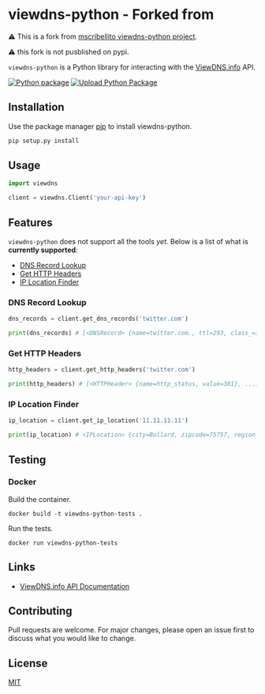 # viewdns-python - Forked from 

:warning:  This is a fork from [mscribellito viewdns-python project](https://github.com/mscribellito/viewdns-python).

:warning: this fork is not pusblished on pypi.

`viewdns-python` is a Python library for interacting with the [ViewDNS.info](https://viewdns.info/) API.

[![Python package](https://github.com/onemoretime/viewdns-python/actions/workflows/python-package.yml/badge.svg)](https://github.com/onemoretime/viewdns-python/actions/workflows/python-package.yml)
[![Upload Python Package](https://github.com/onemoretime/viewdns-python/actions/workflows/python-publish.yml/badge.svg)](https://github.com/onemoretime/viewdns-python/actions/workflows/python-publish.yml)

## Installation

Use the package manager [pip](https://pip.pypa.io/en/stable/) to install viewdns-python.

```bash
pip setup.py install
```

## Usage

```python
import viewdns

client = viewdns.Client('your-api-key')
```

## Features

`viewdns-python` does not support all the tools *yet*. Below is a list of what is **currently supported**:

* [DNS Record Lookup](#dns-record-lookup)
* [Get HTTP Headers](#get-http-headers)
* [IP Location Finder](#ip-location-finder)

### DNS Record Lookup

```python
dns_records = client.get_dns_records('twitter.com')

print(dns_records) # [<DNSRecord> {name=twitter.com., ttl=293, class_=IN, type=SOA, priority=None, data=ns1.p26.dynect.net. zone-admin.dyndns.com. 2007158928 3600 600 604800 60, class=IN}, ...]
```

### Get HTTP Headers

```python
http_headers = client.get_http_headers('twitter.com')

print(http_headers) # [<HTTPHeader> {name=http_status, value=301}, ...]
```

### IP Location Finder

```python
ip_location = client.get_ip_location('11.11.11.11')

print(ip_location) # <IPLocation> {city=Bullard, zipcode=75757, region_code=TX, country_code=US, country_name=United States, latitude=32.1095, longitude=-95.3342, gmt_offset=, dst_offset=, region_name=Texas}
```

## Testing

### Docker

Build the container.

```
docker build -t viewdns-python-tests .
```

Run the tests.

```
docker run viewdns-python-tests
```

## Links

* [ViewDNS.info API Documentation](https://viewdns.info/api/docs/)

## Contributing

Pull requests are welcome. For major changes, please open an issue first to discuss what you would like to change.

## License

[MIT](https://choosealicense.com/licenses/mit/)
